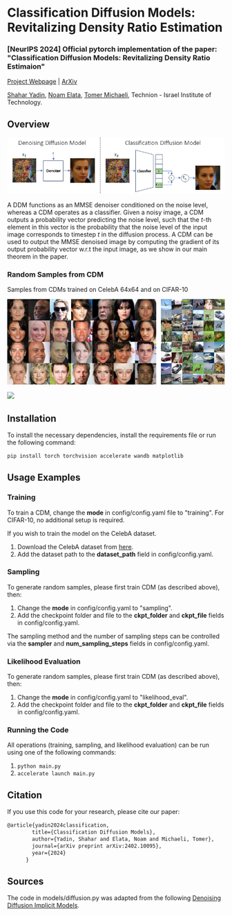 # Classification Diffusion Models: Revitalizing Density Ratio Estimation

### [NeurIPS 2024] Official pytorch implementation of the paper: "Classification Diffusion Models: Revitalizing Density Ratio Estimaion"

[Project Webpage](https://shaharyadin.github.io/CDM/)  |  [ArXiv](https://arxiv.org/abs/2402.10095)

<a href="https://www.linkedin.com/in/shahar-yadin-069725195/">Shahar Yadin</a>, <a href="https://noamelata.github.io/">Noam Elata</a>, <a href="https://tomer.net.technion.ac.il/">Tomer Michaeli</a>, Technion - Israel Institute of Technology.<br />


## Overview

![1728129127348](image/README/1728129127348.png)

A DDM functions as an MMSE denoiser conditioned on the noise level, whereas a CDM operates as a classifier. Given a noisy image, a CDM outputs a probability vector predicting the noise level, such that the $t$-th element in this vector is the probability that the noise level of the input image corresponds to timestep $t$ in the diffusion process. A CDM can be used to output the MMSE denoised image by computing the gradient of its output probability vector w.r.t the input image, as we show in our main theorem in the paper.

### Random Samples from CDM

Samples from CDMs trained on CelebA 64x64 and on CIFAR-10

![1728128708865](image/README/1728128708865.png)

![](imgs/gen_examples.png)

## Installation

To install the necessary dependencies, install the requirements file or run the following command:

```bash
pip install torch torchvision accelerate wandb matplotlib
```

## Usage Examples

### Training

To train a CDM, change the **mode** in config/config.yaml file to "training".
For CIFAR-10, no additional setup is required.

If you wish to train the model on the CelebA dataset.

1. Download the CelebA dataset from [here](https://www.kaggle.com/datasets/jessicali9530/celeba-dataset).
2. Add the dataset path to the **dataset_path** field in config/config.yaml.

### Sampling

To generate random samples, please first train CDM (as described above), then:

1. Change the **mode** in config/config.yaml to "sampling".
2. Add the checkpoint folder and file to the **ckpt_folder** and **ckpt_file** fields in config/config.yaml.

The sampling method and the number of sampling steps can be controlled via the **sampler** and **num_sampling_steps** fields in config/config.yaml.

### Likelihood Evaluation

To generate random samples, please first train CDM (as described above), then:

1. Change the **mode** in config/config.yaml to "likelihood_eval".
2. Add the checkpoint folder and file to the **ckpt_folder** and **ckpt_file** fields in config/config.yaml.

### Running the Code

All operations (training, sampling, and likelihood evaluation) can be run using one of the following commands:

1. ```python main.py```
2. ```accelerate launch main.py```

## Citation

If you use this code for your research, please cite our paper:

```
@article{yadin2024classification,
		title={Classification Diffusion Models},
		author={Yadin, Shahar and Elata, Noam and Michaeli, Tomer},
		journal={arXiv preprint arXiv:2402.10095},
		year={2024}
	  }
```

## Sources

The code in models/diffusion.py was adapted from the following [Denoising Diffusion Implicit Models](https://github.com/ermongroup/ddim).
